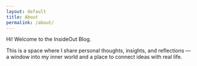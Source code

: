 ```yaml
---
layout: default
title: About
permalink: /about/
---
```


<div class="hero">
<p>
Hi! Welcome to the InsideOut Blog.

This is a space where I share personal thoughts, insights, and reflections — a window into my inner world and a place to connect ideas with real life.
</p>
</div>
